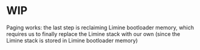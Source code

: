 # WIP

Paging works: the last step is reclaiming Limine bootloader memory, which requires us to
finally replace the Limine stack with our own (since the Limine stack is stored in Limine
bootloader memory)